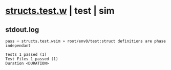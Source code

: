 # [structs.test.w](../../../../../examples/tests/valid/structs.test.w) | test | sim

## stdout.log
```log
pass ─ structs.test.wsim » root/env0/test:struct definitions are phase independant
 
Tests 1 passed (1)
Test Files 1 passed (1)
Duration <DURATION>
```


